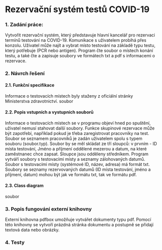 # Rezervační systém testů COVID-19

### 1. Zadání práce:
 Vytvořit rezervační systém, který představuje hlavní kancelář pro rezervaci termínů testování na COVID-19. Komunikace s uživatelem probíhá přes konzolu. Uživatel může najít a vybrat místo testování na základě typu testu, který potřebuje (PCR nebo antigen). Program čte soubor o místech konání testu, a také čte a zapisuje soubory ve formátech txt a pdf s informacemi o rezervace.
 
### 2. Návrch řešení
#### 2.1. Funkční specifikace

Informace o testovacích místech byly staženy z oficiální stránky Ministerstva zdravotnictví.
soubor

#### 2.2. Popis vstupních a vystupních souborů

Informace o testovacích místech se v programu objeví hned po spuštění, uživatel nemusí stahovat další soubory. Funkce skupinové rezervace může být zapotřebí, například pokud je třeba zaregistrovat pracovníky na test. Soubor se seznamem pracovníků je zadán uživatelem spolu s typem souboru (soubor.typ). Soubor by se měl skládat ze tří sloupců: v prvním - ID místa testování, Jméno a příjmení oddělené mezerou a datum, na které zaměstnanec chce zapsat. Sloupce jsou odděleny středníkem.
Program vytváří soubory s testovacími místy a seznamy zálohovaných datumů. Soubor s testovacími místy (systémové ID, název, adresa) má formát txt. Soubory se seznamy rezervovaných datumů (ID místa testování, jméno a příjmení, datum) mohou být jak ve formátu txt, tak ve formátu pdf.

#### 2.3. Class diagram

soubor

### 3. Popis fungování externí knihovny

Externí knihovna pdfbox umožňuje vytvářet dokumenty typu pdf. Pomocí této knihovny se vytvoří prázdná stránka dokumentu a postupně se přidají textová data nebo obrázky.

### 4. Testy
